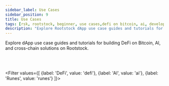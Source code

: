 ```yaml
---
sidebar_label: Use Cases
sidebar_position: 9
title: Use Cases
tags: [rsk, rootstock, beginner, use cases,defi on bitcoin, ai, developers, advanced, tutorials, guides]
description: "Explore Rootstock dApp use case guides and tutorials for building DeFi on Bitcoin, AI, and cross-chain solutions."
---
```


Explore dApp use case guides and tutorials for building DeFi on Bitcoin, AI, and cross-chain solutions on Rootstock.

<br></br>

<Filter
values={[
{label: 'DeFi', value: 'defi'},
{label: 'AI', value: 'ai'},
{label: 'Runes', value: 'runes'}
]}>
<FilterItem
value="advanced, defi"
title="Build Omnichain Fungible Token (OFTs) on Rootstock with Layerzero"
subtitle="DeFi"
color="orange"
linkHref="/developers/use-cases/defi/rootstock-layerzero/"
description="This guide demonstrates implementing cross-chain token transfers using OFT (Omnichain Fungible Token) between Rootstock Testnet and Ethereum Sepolia Testnet via LayerZero's OFT V2 protocol."
/>
<FilterItem
value="ai"
title="Build a Conversational AI Agent with Blockchain Actions on Rootstock"
subtitle="ai"
color="orange"
linkHref="/developers/use-cases/ai/ai-agent-rootstock"
description="This guide demonstrates how to build a lightweight dApp that connects a conversational AI agent to the Rootstock testnet, allowing users to perform DeFi actions like checking token balances and sending tRBTC simply by chatting."
/>
<FilterItem
value="ai"
title="Understanding Model Context Protocols (MCP) on Rootstock"
subtitle="ai"
color="orange"
linkHref="/developers/use-cases/ai/mcp-rootstock"
description="This section gives a high level overview on how MCPs work, key use cases and applications on Rootstock."
/>
<FilterItem
value="runes"
title="Deploy Runes on Rootstock"
subtitle="runes"
color="orange"
linkHref="/developers/use-cases/runes-rootstock/overview/"
description="The Rootstock Runes Mock Bridge opens up exciting opportunities for developers to build Runes-focused applications within the Rootstock ecosystem. This bridge introduces three core solutions: Mock Bridge, Marketplace, Giveaway Engine."
/>
</Filter>